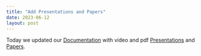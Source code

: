 ```yaml
---
title: "Add Presentations and Papers"
date: 2023-06-12
layout: post
---
```


Today we updated our [Documentation](https://github.com/Cuis-Smalltalk/Cuis-Smalltalk-Dev/tree/master/Documentation) with video and pdf [Presentations](https://github.com/Cuis-Smalltalk/Cuis-Smalltalk-Dev/tree/master/Documentation/Presentations) and [Papers](https://github.com/Cuis-Smalltalk/Cuis-Smalltalk-Dev/tree/master/Documentation/Papers).
